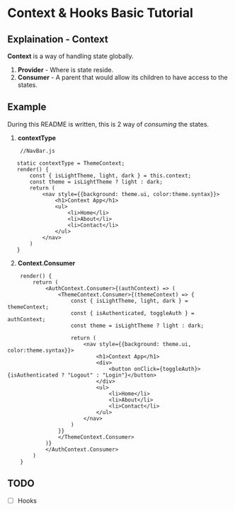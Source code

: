 # Context & Hooks Basic Tutorial

## Explaination - Context
**Context** is a way of handling state globally. 

 1. **Provider** - Where is state reside.
 2. **Consumer** - A parent that would allow its children to have access to the states.

## Example
During this README is written, this is 2 way of *consuming* the states.

 1. **contextType**
 ``` 
	 //NavBar.js
	 
	static contextType = ThemeContext;
	render() {
		const { isLightTheme, light, dark } = this.context;
		const theme = isLightTheme ? light : dark;
		return (
			<nav style={{background: theme.ui, color:theme.syntax}}>
				<h1>Context App</h1>
				<ul>
					<li>Home</li>
					<li>About</li>
					<li>Contact</li>
				</ul>
			</nav>
		)
	}
```

2. **Context.Consumer**
```
	render() {
		return (
			<AuthContext.Consumer>{(authContext) => (
				<ThemeContext.Consumer>{(themeContext) => {
					const { isLightTheme, light, dark } = themeContext;
					const { isAuthenticated, toggleAuth } = authContext;
					const theme = isLightTheme ? light : dark;

					return (
						<nav style={{background: theme.ui, color:theme.syntax}}>
							<h1>Context App</h1>
							<div>
								<button onClick={toggleAuth}>{isAuthenticated ? "Logout" : "Login"}</button>
							</div>
							<ul>
								<li>Home</li>
								<li>About</li>
								<li>Contact</li>
							</ul>
						</nav>
					)
				}}
				</ThemeContext.Consumer>
			)}
			</AuthContext.Consumer>
		)		
	}	
```
## TODO
 - [ ] Hooks
